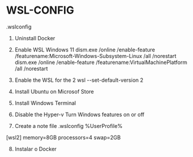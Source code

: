# WSL-CONFIG
  .wslconfig

1) Uninstall Docker

2) Enable WSL Windows 11
  dism.exe /online /enable-feature /featurename:Microsoft-Windows-Subsystem-Linux /all /norestart
  dism.exe /online /enable-feature /featurename:VirtualMachinePlatform /all /norestart

3) Enable the WSL for the 2
  wsl --set-default-version 2

4) Install Ubuntu on Microsof Store

5) Install Windows Terminal

6) Disable the Hyper-v
  Turn Windows features on or off


7) Create a note file .wslconfig
  %UserProfile%

  [wsl2]
  memory=8GB
  processors=4
  swap=2GB

8) Instalar o Docker
